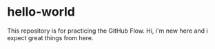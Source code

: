 # hello-world
This repository is for practicing the GitHub Flow.
Hi, i'm new here and i expect great things from here.
